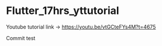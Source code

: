# Flutter_17hrs_yttutorial

Youtube tutorial link -> https://youtu.be/vtGCteFYs4M?t=4675

Commit test